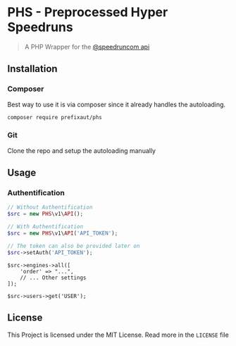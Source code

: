 # PHS - Preprocessed Hyper Speedruns
> A PHP Wrapper for the [@speedruncom api](https://github.com/speedruncom/api)

## Installation
### Composer
Best way to use it is via composer since it already handles the autoloading.

```bash
composer require prefixaut/phs
```

### Git
Clone the repo and setup the autoloading manually

## Usage

### Authentification
```php
// Without Authentification
$src = new PHS\v1\API();

// With Authentification
$src = new PHS\v1\API('API_TOKEN');

// The token can also be provided later on
$src->setAuth('API_TOKEN');
```

```
$src->engines->all([
    'order' => "...",
    // ... Other settings
]);

$src->users->get('USER');
```

## License
This Project is licensed under the MIT License. Read more in the `LICENSE` file
